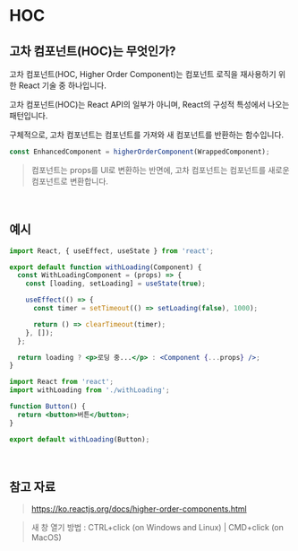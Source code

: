 # HOC

## 고차 컴포넌트(HOC)는 무엇인가?

고차 컴포넌트(HOC, Higher Order Component)는 컴포넌트 로직을 재사용하기 위한 React 기술 중 하나입니다.

고차 컴포넌트(HOC)는 React API의 일부가 아니며, React의 구성적 특성에서 나오는 패턴입니다.

구체적으로, 고차 컴포넌트는 컴포넌트를 가져와 새 컴포넌트를 반환하는 함수입니다.

```javascript
const EnhancedComponent = higherOrderComponent(WrappedComponent);
```

> 컴포넌트는 props를 UI로 변환하는 반면에, 고차 컴포넌트는 컴포넌트를 새로운 컴포넌트로 변환합니다.

<br />

## 예시

```jsx
import React, { useEffect, useState } from 'react';

export default function withLoading(Component) {
  const WithLoadingComponent = (props) => {
    const [loading, setLoading] = useState(true);

    useEffect(() => {
      const timer = setTimeout(() => setLoading(false), 1000);

      return () => clearTimeout(timer);
    }, []);
  };

  return loading ? <p>로딩 중...</p> : <Component {...props} />;
}
```

```jsx
import React from 'react';
import withLoading from './withLoading';

function Button() {
  return <button>버튼</button>;
}

export default withLoading(Button);
```

<br />

## 참고 자료

> https://ko.reactjs.org/docs/higher-order-components.html

> 새 창 열기 방법 : CTRL+click (on Windows and Linux) | CMD+click (on MacOS)
